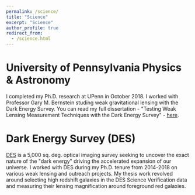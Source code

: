 ```yaml
---
permalink: /science/
title: "Science"
excerpt: "Science"
author_profile: true
redirect_from: 
  - /science.html
---
```


University of Pennsylvania Physics & Astronomy
======
I completed my Ph.D. research at UPenn in October 2018. I worked with Professor Gary M. Bernstein studing weak gravitational lensing with the Dark Energy Survey.
You can read my full dissertation - "Testing Weak Lensing Measurement Techniques with the Dark Energy Survey" - [here](ckrawiec.github.io/files/CKrawiecDissertation.pdf).

Dark Energy Survey (DES)
======
[DES](https://www.darkenergysurvey.org) is a 5,000 sq. deg. optical imaging survey seeking to uncover the exact nature of the "dark energy" driving the accelerated expansion of our universe. 
I worked with DES during my Ph.D. tenure from  2014-2018 on various weak lensing and outreach projects. My thesis work revolved around selecting high redshift galaxies in the DES Science Verification data and measuring their lensing magnification around foreground red galaxies. 



